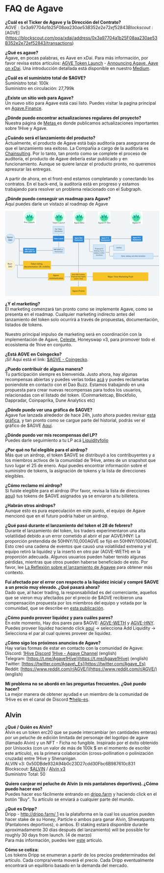 # FAQ de Agave

**¿Cuál es el Ticker de Agave y la Dirección del Contrato?**  
$AGVE: 0x3a97704a1b25F08aa230ae53B352e2e72ef52843  
Blockscout: [$AGVE](https://blockscout.com/poa/xdai/address/0x3a97704a1b25F08aa230ae53B352e2e72ef52843/transactions)

**¿Qué es agave?**  
Agave, en pocas palabras, es Aave en xDai. Para más información, por favor revisa estos artículos: [AGVE Token Launch](https://forum.1hive.org/t/ag-token-launch/2108) - [Announcing Agave, Aave on xDai](https://forum.1hive.org/t/announcing-agaave-aave-on-xdai/1792). Una introducción detallada está disponible en nuestro [Medium](https://medium.com/1hivees/1hive-introducci%C3%B3n-a-agave-agve-b528b5e2f82c).

**¿Cuál es el suministro total de $AGVE?**  
Suministro total: 100k  
Suministro en circulación: 27,799k

**¿Existe un sitio web para Agave?**  
Un nuevo sitio para Agave está casi listo. Puedes visitar la pagina principal en [Agave.Finance](https://agave.finance/).

**¿Dónde puedo encontrar actualizaciones regulares del proyecto?**  
Nuestra página de [Metas ](../projects/metas.md)es donde publicamos actualizaciones importantes sobre 1Hive y Agave.

**¿Cuándo será el lanzamiento del producto?**  
Actualmente, el producto de Agave está bajo auditoría para asegurarse de que el lanzamiento sea exitoso. La Compañia a cargo de la auditoría es[ Chainsulting](https://chainsulting.de/). Por lo tanto, tan pronto como se complete el proceso de auditoría, el producto de Agave debería estar publicado y en funcionamiento. Aunque se quiere lanzar el producto pronto, no queremos apresurar las entregas.   
  
A partir de ahora, en el front-end estamos completando y conectando los contratos. En el back-end, la auditoría está en progreso y estamos trabajando para resolver un problema relacionado con el Subgraph.

**¿Dónde puedo conseguir un roadmap para Agave?**  
Aquí puedes darle un vistazo al roadmap de Agave

![](../.gitbook/assets/image%20%281%29.png)

**¿Y el marketing?**   
El marketing comenzará tan pronto como se implemente Agave, como se presenta en el roadmap. Cualquier marketing indirecto antes del lanzamiento del token solo ocurrirá a través de propuestas, documentación, listados de tokens.   
  
Nuestro principal impulso de marketing será en coordinación con la implementación de Agave, [Celeste](https://1hive.gitbook.io/celeste/), Honeyswap v3, para promover todo el ecosistema de 1hive en conjunto.

**¿Está AGVE en Coingecko?**  
¡Sí! Aquí está el link: [$AGVE - Coingecko](https://www.coingecko.com/en/coins/agave-token).

**¿Puedo contribuir de alguna manera?**  
Tu participación siempre es bienvenida. Justo ahora, hay algunas recompensas abiertas y puedes verlas todas [acá](https://www.notion.so/3e13ef2a5d614a828b684640af2212b4?v=20b21ead637341faa87416b85202b584) y puedes reclamarlas poniendote en contacto con el Dao Buzz. Estamos trabajando en una propuesta para crear nuevas recompensas para todos los usuarios, relacionadas con el listado del token. \(Coinmarketcap, Blockfolio, Dappradar, Coinpaprika, Dune Analytics etc\) 

**¿Dónde puedo ver una gráfica de $AGVE?**  
Agave fue lanzada alrededor de hace 24h, justo ahora puedes revisar [esta gráfica](https://analytics.blep.ai/charts/honeyswap.0x0E3e9CCeb13c9f8c6FAF7a0f00F872d6291630dE.trade-1m0s), y tan pronto como se cargue parte del historial, podrás ver el gráfico de $AGVE [Aquí](https://info.honeyswap.org/token/0x3a97704a1b25f08aa230ae53b352e2e72ef52843).  

**¿Dónde puedo ver mis recompensas del LP?**  
Puedes darle seguimiento a tu LP acá [Liquidityfolio ](https://www.liquidityfolio.com/)

**¿Por qué no fuí elegible para el airdrop?**  
Más que un airdrop, el token $AGVE se distribuyó a los contribuyentes y a los miembros activos de la comunidad de 1Hive, antes de un snapshot que tuvo lugar el 25 de enero. Aquí puedes encontrar información sobre el suministro de tokens, la asignación de tokens y la lista de direcciones elegibles.

**¿Cómo reclamo mi airdrop?**  
Si fuiste elegible para el airdrop \(Por favor, revisa la lista de direcciones [aquí](https://pastebin.com/hjYcbK1k)\) tus tokens de $AGVE asignados ya se enviaron a tu billetera.

**¿Habrán otros airdrops?**  
Aunque esto es pura especulación en este punto, el equipo de Agave mencionó que en el futuro podría haber un airdrop. 

**¿Qué pasó durante el lanzamiento del token el 28 de febrero?**  
Durante el lanzamiento del token, los traders experimentaron una alta volatilidad debido a un error cometido al abrir el par AGVE/HNY: La proporción pretendida de  50HNY/10,000AGVE se fijó en 50HNY/1000AGVE. Esto creó una cadena de eventos que causó una volatilidad extrema y el equipo retiró la liquidez y la insertó en otro par \(AGVE-WETH\) en la proporción adecuada. Algunos usuarios pueden haber tenido algunas pérdidas, mientras que otros pueden haberse beneficiado de esto. Por favor, lee [La Reflexión sobre el lanzamiento de Agavee](https://forum.1hive.org/t/reflection-on-the-agave-launch/2517) para obtener más contexto.

**Fuí afectado por el error con respecto a la liquidez inicial y compré $AGVE a un precio muy elevado. ¿Qué pasará ahora?**  
Dado que, al hacer trading, la responsabilidad es del comerciante, aquellos que se vieron muy afectados por el precio de $AGVE recibieron una compensación propuesta por los miembros del equipo y votada por la comunidad, que se describe en [esta publicación](https://forum.1hive.org/t/agave-reparations-proposal/2822).

**¿Cómo puedo proveer liquidez y para cuáles pares?**  
En este momento, Hay dos pares para $AGVE: [AGVE-WETH](https://info.honeyswap.org/pair/0xeba7cc57e6f745b8d5cab829e07346c65393d78e) y [AGVE-HNY](https://info.honeyswap.org/pair/0x50a4867aee9cafd6ddc84de3ce59df027cb29084). Puedes proveer liquidez haciendo click [aquí](https://app.honeyswap.org/#/pool) → selecciona Add Liquidity → Selecciona el par al cual quieres proveer de liquidez. 

**¿Cómo sigo los próximos anuncios de Agave?**  
Hay varias formas de estar en contacto con la comunidad de Agave:   
Discord: [1Hive Discord](https://discord.com/invite/xTZjbRjc8t) [1Hive - Agave Channel](https://discord.com/channels/698287700834517064/813823983120023583) \(english\)  
Telegram: [https://t.me/Agave1Hive](https://t.me/Agave1Hive) \(english\)   
Twitter: [https://twitter.com/Agave\_Es](https://twitter.com/Agave_Es)   
Reddit: [https://www.reddit.com/r/AGVE/](https://www.reddit.com/r/AGVE/) \(english\)

**Mi problema no se abordó en las preguntas frecuentes. ¿Qué puedo hacer?**  
La mejor manera de obtener ayudad e un miembro de la comunidad de 1Hive es en el canal de Discord [⛈help-es](https://discord.gg/AdKuMTt).

## Alvin

**¿Qué / Quién es Alvin?**  
Alvin es un token erc20 que se puede intercambiar \(en cantidades enteras\) por un peluche de edición limitada del personaje del logotipo de agave \(llamado Alvin\) y un NFT - Ficha no fungible. Inspirado por el éxito obtenido por Unisocks \(con un valor de más de 100k $ en el momento de escribir este artículo\), es la primera colaboración \(cross-pollination o polinización cruzada\) entre 1Hive y Shenanigan.  
ALVIN v3: 0x50DBde932A94b0c23D27cdd30Fbc6B987610c831  
Blockscout: [$ALVIN](https://blockscout.com/poa/xdai/address/0x50DBde932A94b0c23D27cdd30Fbc6B987610c831/transactions) / [Alvin v3  
](https://info.honeyswap.org/token/0x50dbde932a94b0c23d27cdd30fbc6b987610c831)Suministro Total: 50

**Quiero canjear mi peluche de Alvin \(o mis pantalones deportivos\). ¿Cómo puedo hacer eso?**  
Puedes hacer eso fácilmente entrando en [dripp.farm](https://www.dripp.farm/) y haciendo click en el botón "Buy". Tu artículo se enviará a cualquier parte del mundo.

**¿Qué es Dripp?**  
Dripp - [http://dripp.farm/ 1](http://dripp.farm/) es la plataforma en la cual los usuarios pueden hacer stake de su Honey, Particle o ambos para ganar Alvin, Shweatpants \(Pantalones deportivos\), o ambos. El staking estará disponible durante aproximadamente 30 días después del lanzamiento\) will be possible for roughly 30 days from launch. \(4 de marzo\)  
Para más información, puedes leer [este](https://medium.com/frst/money-laundry-the-rise-of-the-crypto-sock-market-f979aafc3796) artículo.

**Cómo se cotiza:**   
Los tokens Dripp se enumeran a partir de los precios predeterminados del artículo. Cada compra/venta moverá el precio. Cada Dripp eventualmente encontrará un equilibrio basado en la demanda del mercado.

